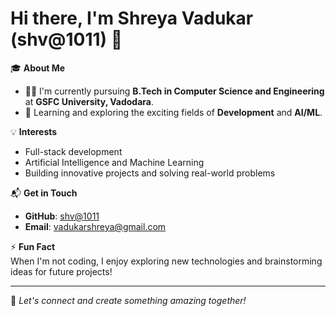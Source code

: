 # Hi there, I'm Shreya Vadukar (shv@1011) 👋

🎓 **About Me**  
- 🧑‍🎓 I'm currently pursuing **B.Tech in Computer Science and Engineering** at **GSFC University, Vadodara**.  
- 🌱 Learning and exploring the exciting fields of **Development** and **AI/ML**.  

💡 **Interests**  
- Full-stack development  
- Artificial Intelligence and Machine Learning  
- Building innovative projects and solving real-world problems  

📬 **Get in Touch**  
- **GitHub**: [shv@1011](https://github.com/shv@1011)  
- **Email**: vadukarshreya@gmail.com  

⚡ **Fun Fact**  
When I'm not coding, I enjoy exploring new technologies and brainstorming ideas for future projects!  

---

🌟 *Let's connect and create something amazing together!*
